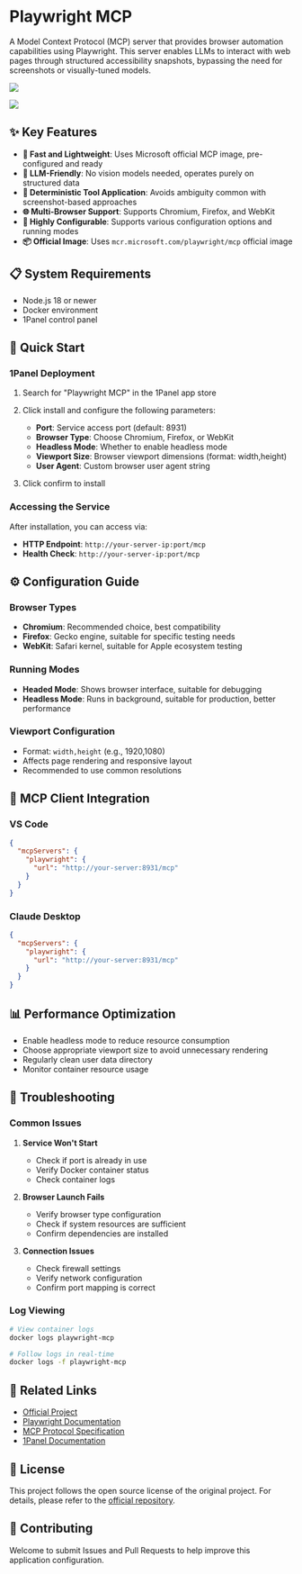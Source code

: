 # Playwright MCP

A Model Context Protocol (MCP) server that provides browser automation capabilities using Playwright. This server enables LLMs to interact with web pages through structured accessibility snapshots, bypassing the need for screenshots or visually-tuned models.


![](https://cdn.jsdelivr.net/gh/xiaoY233/PicList@main/public/assets/Playwright-MCP.png)

![](https://img.shields.io/badge/Copyright-arch3rPro-ff9800?style=flat&logo=github&logoColor=white)

## ✨ Key Features

- **🚀 Fast and Lightweight**: Uses Microsoft official MCP image, pre-configured and ready
- **🤖 LLM-Friendly**: No vision models needed, operates purely on structured data
- **🎯 Deterministic Tool Application**: Avoids ambiguity common with screenshot-based approaches
- **🌐 Multi-Browser Support**: Supports Chromium, Firefox, and WebKit
- **🔧 Highly Configurable**: Supports various configuration options and running modes
- **📦 Official Image**: Uses `mcr.microsoft.com/playwright/mcp` official image

## 📋 System Requirements

- Node.js 18 or newer
- Docker environment
- 1Panel control panel

## 🚀 Quick Start

### 1Panel Deployment

1. Search for "Playwright MCP" in the 1Panel app store
2. Click install and configure the following parameters:
   - **Port**: Service access port (default: 8931)
   - **Browser Type**: Choose Chromium, Firefox, or WebKit
   - **Headless Mode**: Whether to enable headless mode
   - **Viewport Size**: Browser viewport dimensions (format: width,height)
   - **User Agent**: Custom browser user agent string

3. Click confirm to install

### Accessing the Service

After installation, you can access via:

- **HTTP Endpoint**: `http://your-server-ip:port/mcp`
- **Health Check**: `http://your-server-ip:port/mcp`

## ⚙️ Configuration Guide

### Browser Types

- **Chromium**: Recommended choice, best compatibility
- **Firefox**: Gecko engine, suitable for specific testing needs
- **WebKit**: Safari kernel, suitable for Apple ecosystem testing

### Running Modes

- **Headed Mode**: Shows browser interface, suitable for debugging
- **Headless Mode**: Runs in background, suitable for production, better performance

### Viewport Configuration

- Format: `width,height` (e.g., 1920,1080)
- Affects page rendering and responsive layout
- Recommended to use common resolutions

## 🔌 MCP Client Integration

### VS Code

```json
{
  "mcpServers": {
    "playwright": {
      "url": "http://your-server:8931/mcp"
    }
  }
}
```

### Claude Desktop

```json
{
  "mcpServers": {
    "playwright": {
      "url": "http://your-server:8931/mcp"
    }
  }
}
```

## 📊 Performance Optimization

- Enable headless mode to reduce resource consumption
- Choose appropriate viewport size to avoid unnecessary rendering
- Regularly clean user data directory
- Monitor container resource usage

## 🐛 Troubleshooting

### Common Issues

1. **Service Won't Start**
   - Check if port is already in use
   - Verify Docker container status
   - Check container logs

2. **Browser Launch Fails**
   - Verify browser type configuration
   - Check if system resources are sufficient
   - Confirm dependencies are installed

3. **Connection Issues**
   - Check firewall settings
   - Verify network configuration
   - Confirm port mapping is correct

### Log Viewing

```bash
# View container logs
docker logs playwright-mcp

# Follow logs in real-time
docker logs -f playwright-mcp
```

## 🔗 Related Links

- [Official Project](https://github.com/microsoft/playwright-mcp)
- [Playwright Documentation](https://playwright.dev/)
- [MCP Protocol Specification](https://modelcontextprotocol.io/introduction)
- [1Panel Documentation](https://1panel.cn/docs/)

## 📄 License

This project follows the open source license of the original project. For details, please refer to the [official repository](https://github.com/microsoft/playwright-mcp).

## 🤝 Contributing

Welcome to submit Issues and Pull Requests to help improve this application configuration.